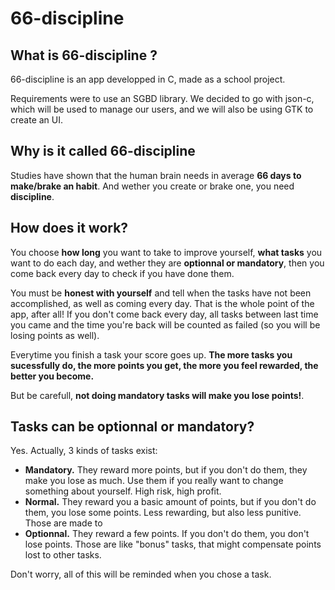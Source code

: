 # 66-discipline 
## What is 66-discipline ?
66-discipline is an app developped in C, made as a school project.

Requirements were to use an SGBD library. We decided to go with json-c, which will be used to manage our users, and we will also be using GTK to create an UI.


## Why is it called 66-discipline
Studies have shown that the human brain needs in average **66 days to make/brake an habit**. And wether you create or brake one, you need **discipline**.

## How does it work?
You choose **how long** you want to take to improve yourself, **what tasks** you want to do each day, and wether they are **optionnal or mandatory**, then you come back every day to check if you have done them.

You must be **honest with yourself** and tell when the tasks have not been accomplished, as well as coming every day. That is the whole point of the app, after all! If you don't come back every day, all tasks between last time you came and the time you're back will be counted as failed (so you will be losing points as well).

Everytime you finish a task your score goes up. **The more tasks you sucessfully do, the more points you get, the more you feel rewarded, the better you become.**

But be carefull, **not doing mandatory tasks will make you lose points!**.

## Tasks can be optionnal or mandatory?
Yes. Actually, 3 kinds of tasks exist:
- **Mandatory.** They reward more points, but if you don't do them, they make you lose as much. Use them if you really want to change something about yourself. High risk, high profit.
- **Normal.** They reward you a basic amount of points, but if you don't do them, you lose some points. Less rewarding, but also less punitive. Those are made to 
- **Optionnal.** They reward a few points. If you don't do them, you don't lose points. Those are like "bonus" tasks, that might compensate points lost to other tasks.

Don't worry, all of this will be reminded when you chose a task.